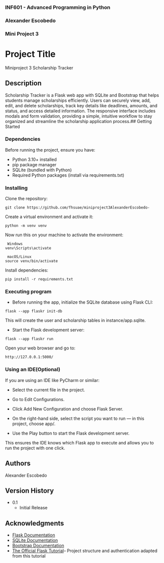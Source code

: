 ### INF601 - Advanced Programming in Python
### Alexander Escobedo 
### Mini Project 3 
 
 
# Project Title
 
Miniproject 3 Scholarship Tracker 
 
## Description
 
Scholarship Tracker is a Flask web app with SQLite and Bootstrap that helps students manage scholarships efficiently. Users can securely view, add, edit, and delete scholarships, track key details like deadlines, amounts, and status, and access detailed information. The responsive interface includes modals and form validation, providing a simple, intuitive workflow to stay organized and streamline the scholarship application process.## Getting Started
 
### Dependencies
 
Before running the project, ensure you have:
*  Python 3.10+ installed
* pip package manager
* SQLite (bundled with Python)
* Required Python packages (install via requirements.txt)


### Installing
 
Clone the repository:
```
git clone https://github.com/fhsuae/miniproject3AlexanderEscobedo-
```
Create a virtual environment and activate it: 
```
python -m venv venv
```
Now run this on your machine to activate the environment:
```
 Windows
venv\Scripts\activate

 macOS/Linux
source venv/bin/activate
```
Install dependencies:
```
pip install -r requirements.txt
```
 
### Executing program

* Before running the app, initialize the SQLite database using Flask CLI:
```
flask --app flaskr init-db
```
This will create the user and scholarship tables in instance/app.sqlite.

* Start the Flask development server:
```
flask --app flaskr run
```
Open your web browser and go to:
```
http://127.0.0.1:5000/
```
### Using an IDE(Optional)

If you are using an IDE like PyCharm or similar:

* Select the current file in the project.

* Go to Edit Configurations.

* Click Add New Configuration and choose Flask Server.

* On the right-hand side, select the script you want to run — in this project, choose app/.

* Use the Play button to start the Flask development server.

This ensures the IDE knows which Flask app to execute and allows you to run the project with one click.
 
## Authors
 
Alexander Escobedo
 
## Version History

* 0.1
    * Initial Release

 
## Acknowledgments

* [Flask Documentation](https://flask.palletsprojects.com/en/stable/)
* [SQLite Documentation](https://sqlite.org/docs.html)
* [Bootstrap Documentation](https://getbootstrap.com/docs/4.1/getting-started/introduction/)
* [The Official Flask Tutorial](https://flask.palletsprojects.com/en/stable/tutorial/)– Project structure and authentication adapted from this tutorial

